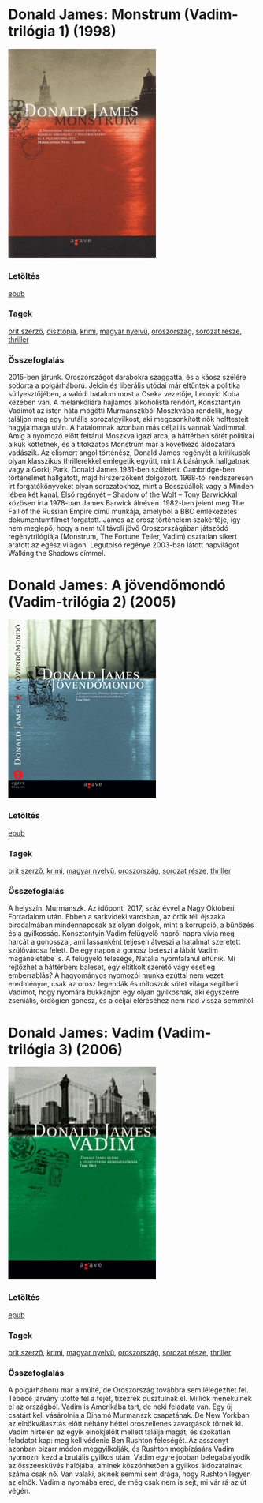 # <a name="id_654">Donald James: Monstrum (Vadim-trilógia 1) (1998)</a>
<img src="https://github.com/BercziSandor/calibre_lib/raw/main/libs/main/Donald%20James/Monstrum%20%28654%29/cover.jpg" alt="cover" width="300"/>

### Letöltés
[epub](https://github.com/BercziSandor/calibre_lib/raw/main/libs/main/Donald%20James/Monstrum%20%28654%29/Monstrum%20-%20Donald%20James.epub)

### Tagek
[brit szerző](https://github.com/berczisandor/calibre_lib/libs/main/blob/main/_tags/brit%20szerz%c5%91.md), [disztópia](https://github.com/berczisandor/calibre_lib/libs/main/blob/main/_tags/diszt%c3%b3pia.md), [krimi](https://github.com/berczisandor/calibre_lib/libs/main/blob/main/_tags/krimi.md), [magyar nyelvű](https://github.com/berczisandor/calibre_lib/libs/main/blob/main/_tags/magyar%20nyelv%c5%b1.md), [oroszország](https://github.com/berczisandor/calibre_lib/libs/main/blob/main/_tags/oroszorsz%c3%a1g.md), [sorozat része](https://github.com/berczisandor/calibre_lib/libs/main/blob/main/_tags/sorozat%20r%c3%a9sze.md), [thriller](https://github.com/berczisandor/calibre_lib/libs/main/blob/main/_tags/thriller.md)

### Összefoglalás
<div>
<p>2015-ben ​járunk. Oroszországot darabokra szaggatta, és a káosz szélére sodorta a polgárháború. Jelcin és liberális utódai már eltűntek a politika süllyesztőjében, a valódi hatalom most a Cseka vezetője, Leonyid Koba kezében van. A melankóliára hajlamos alkoholista rendőrt, Konsztantyin Vadimot az isten háta mögötti Murmanszkból Moszkvába rendelik, hogy találjon meg egy brutális sorozatgyilkost, aki megcsonkított nők holttesteit hagyja maga után. A hatalomnak azonban más céljai is vannak Vadimmal. Amíg a nyomozó előtt feltárul Moszkva igazi arca, a háttérben sötét politikai alkuk köttetnek, és a titokzatos Monstrum már a következő áldozatára vadászik. Az elismert angol történész, Donald James regényét a kritikusok olyan klasszikus thrillerekkel emlegetik együtt, mint A bárányok hallgatnak vagy a Gorkij Park. Donald James 1931-ben született. Cambridge-ben történelmet hallgatott, majd hírszerzőként dolgozott. 1968-tól rendszeresen írt forgatókönyveket olyan sorozatokhoz, mint a Bosszúállók vagy a Minden lében két kanál. Első regényét – Shadow of the Wolf – Tony Barwickkal közösen írta 1978-ban James Barwick álnéven. 1982-ben jelent meg The Fall of the Russian Empire című munkája, amelyből a BBC emlékezetes dokumentumfilmet forgatott. James az orosz történelem szakértője, így nem meglepő, hogy a nem túl távoli jövő Oroszországában játszódó regénytrilógiája (Monstrum, The Fortune Teller, Vadim) osztatlan sikert aratott az egész világon. Legutolsó regénye 2003-ban látott napvilágot Walking the Shadows címmel.</p></div>


# <a name="id_653">Donald James: A jövendőmondó (Vadim-trilógia 2) (2005)</a>
<img src="https://github.com/BercziSandor/calibre_lib/raw/main/libs/main/Donald%20James/A%20jovendomondo%20%28653%29/cover.jpg" alt="cover" width="300"/>

### Letöltés
[epub](https://github.com/BercziSandor/calibre_lib/raw/main/libs/main/Donald%20James/A%20jovendomondo%20%28653%29/A%20jovendomondo%20-%20Donald%20James.epub)

### Tagek
[brit szerző](https://github.com/berczisandor/calibre_lib/libs/main/blob/main/_tags/brit%20szerz%c5%91.md), [krimi](https://github.com/berczisandor/calibre_lib/libs/main/blob/main/_tags/krimi.md), [magyar nyelvű](https://github.com/berczisandor/calibre_lib/libs/main/blob/main/_tags/magyar%20nyelv%c5%b1.md), [oroszország](https://github.com/berczisandor/calibre_lib/libs/main/blob/main/_tags/oroszorsz%c3%a1g.md), [sorozat része](https://github.com/berczisandor/calibre_lib/libs/main/blob/main/_tags/sorozat%20r%c3%a9sze.md), [thriller](https://github.com/berczisandor/calibre_lib/libs/main/blob/main/_tags/thriller.md)

### Összefoglalás
<p>A helyszín: Murmanszk. Az időpont: 2017, száz évvel a Nagy Októberi 
Forradalom után. Ebben a sarkvidéki városban, az örök téli éjszaka 
birodalmában mindennaposak az olyan dolgok, mint a korrupció, a bűnözés 
és a gyilkosság. Konsztantyin Vadim felügyelő napról napra vívja meg 
harcát a gonosszal, ami lassanként teljesen átveszi a hatalmat szeretett
 szülővárosa felett. De egy napon a gonosz beteszi a lábát Vadim 
magánéletébe is. A felügyelő felesége, Natália nyomtalanul eltűnik. Mi 
rejtőzhet a háttérben: baleset, egy eltitkolt szerető vagy esetleg 
emberrablás? A hagyományos nyomozói munka ezúttal nem vezet eredményre, 
csak az orosz legendák és mítoszok sötét világa segítheti Vadimot, hogy 
nyomára bukkanjon egy olyan gyilkosnak, aki egyszerre zseniális, 
ördögien gonosz, és a céljai eléréséhez nem riad vissza semmitől.</p>


# <a name="id_655">Donald James: Vadim (Vadim-trilógia 3) (2006)</a>
<img src="https://github.com/BercziSandor/calibre_lib/raw/main/libs/main/Donald%20James/Vadim%20%28655%29/cover.jpg" alt="cover" width="300"/>

### Letöltés
[epub](https://github.com/BercziSandor/calibre_lib/raw/main/libs/main/Donald%20James/Vadim%20%28655%29/Vadim%20-%20Donald%20James.epub)

### Tagek
[brit szerző](https://github.com/berczisandor/calibre_lib/libs/main/blob/main/_tags/brit%20szerz%c5%91.md), [krimi](https://github.com/berczisandor/calibre_lib/libs/main/blob/main/_tags/krimi.md), [magyar nyelvű](https://github.com/berczisandor/calibre_lib/libs/main/blob/main/_tags/magyar%20nyelv%c5%b1.md), [oroszország](https://github.com/berczisandor/calibre_lib/libs/main/blob/main/_tags/oroszorsz%c3%a1g.md), [sorozat része](https://github.com/berczisandor/calibre_lib/libs/main/blob/main/_tags/sorozat%20r%c3%a9sze.md), [thriller](https://github.com/berczisandor/calibre_lib/libs/main/blob/main/_tags/thriller.md)

### Összefoglalás
<p>A polgárháború már a múlté, de Oroszország továbbra sem lélegezhet fel. 
Tébécé járvány ütötte fel a fejét, tízezrek pusztulnak el. Milliók 
menekülnek el az országból. Vadim is Amerikába tart, de neki feladata 
van. Egy új csatárt kell vásárolnia a Dinamó Murmanszk csapatának. De 
New Yorkban az elnökválasztás elõtt néhány héttel oroszellenes 
zavargások törnek ki. Vadim hirtelen az egyik elnökjelölt mellett 
találja magát, és szokatlan feladatot kap: meg kell védenie Ben Rushton 
feleségét. Az asszonyt azonban bizarr módon meggyilkolják, és Rushton 
megbízására Vadim nyomozni kezd a brutális gyilkos után. Vadim egyre 
jobban belegabalyodik az összeesküvés hálójába, aminek köszönhetõen a 
gyilkos áldozatainak száma csak nõ. Van valaki, akinek semmi sem drága, 
hogy Rushton legyen az elnök. Vadim a nyomába ered, de még csak nem is 
sejt, mi vár rá az út végén.</p>


